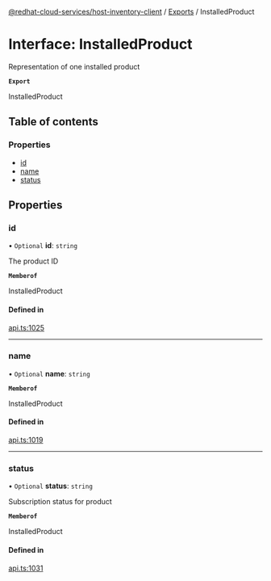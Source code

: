 [@redhat-cloud-services/host-inventory-client](../README.md) / [Exports](../modules.md) / InstalledProduct

# Interface: InstalledProduct

Representation of one installed product

**`Export`**

InstalledProduct

## Table of contents

### Properties

- [id](InstalledProduct.md#id)
- [name](InstalledProduct.md#name)
- [status](InstalledProduct.md#status)

## Properties

### id

• `Optional` **id**: `string`

The product ID

**`Memberof`**

InstalledProduct

#### Defined in

[api.ts:1025](https://github.com/RedHatInsights/javascript-clients/blob/main/packages/host-inventory/api.ts#L1025)

___

### name

• `Optional` **name**: `string`

**`Memberof`**

InstalledProduct

#### Defined in

[api.ts:1019](https://github.com/RedHatInsights/javascript-clients/blob/main/packages/host-inventory/api.ts#L1019)

___

### status

• `Optional` **status**: `string`

Subscription status for product

**`Memberof`**

InstalledProduct

#### Defined in

[api.ts:1031](https://github.com/RedHatInsights/javascript-clients/blob/main/packages/host-inventory/api.ts#L1031)
